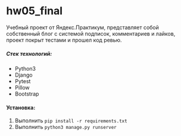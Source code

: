 # hw05_final

Учебный проект от Яндекс.Практикум, представляет собой собственный блог с системой подписок, комментариев и лайков, проект покрыт тестами и прошел код ревью.

##### **Стек технологий:**
* Python3
* Django
* Pytest
* Pillow
* Bootstrap

#### **Установка:**
1. Выполнить `pip install -r requirements.txt`
2. Выполнить `python3 manage.py runserver`
